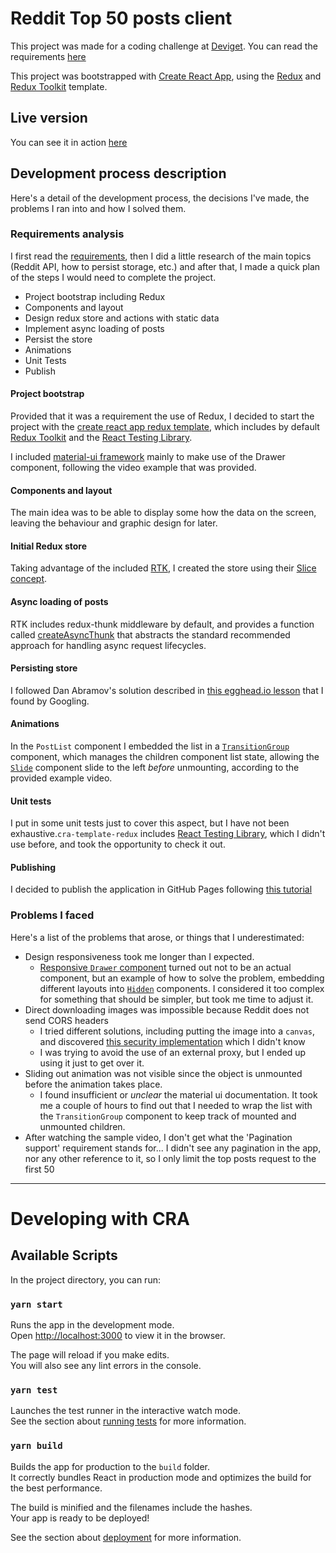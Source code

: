 # Reddit Top 50 posts client

This project was made for a coding challenge at [Deviget](deviget.com).
You can read the requirements [here](REQUIREMENTS.md)

This project was bootstrapped with [Create React App](https://github.com/facebook/create-react-app), using the [Redux](https://redux.js.org/) and [Redux Toolkit](https://redux-toolkit.js.org/) template.

## Live version

You can see it in action [here](http://narigondelsiglo.github.io/deviget-reddit-top)

## Development process description

Here's a detail of the development process, the decisions I've made, the problems I ran into and how I solved them.

### Requirements analysis

I first read the [requirements](REQUIREMENTS.md), then I did a little research of the main topics (Reddit API, how to persist storage, etc.) and after that, I made a quick plan of the steps I would need to complete the project.

- Project bootstrap including Redux
- Components and layout
- Design redux store and actions with static data
- Implement async loading of posts
- Persist the store
- Animations
- Unit Tests
- Publish

#### Project bootstrap

Provided that it was a requirement the use of Redux, I decided to start the project with the [create react app redux template](https://github.com/reduxjs/cra-template-redux), which includes by default [Redux Toolkit](https://redux-toolkit.js.org/) and the [React Testing Library](https://testing-library.com/react).

I included [material-ui framework](https://material-ui.com/) mainly to make use of the Drawer component, following the video example that was provided.

#### Components and layout

The main idea was to be able to display some how the data on the screen, leaving the behaviour and graphic design for later.

#### Initial Redux store

Taking advantage of the included [RTK](redux-toolkit.js.org), I created the store using their [Slice concept](https://redux-toolkit.js.org/tutorials/basic-tutorial#introducing-createslice).

#### Async loading of posts

RTK includes redux-thunk middleware by default, and provides a function called [createAsyncThunk](https://redux-toolkit.js.org/api/createAsyncThunk#createasyncthunk) that abstracts the standard recommended approach for handling async request lifecycles.

#### Persisting store

I followed Dan Abramov's solution described in [this egghead.io lesson](https://egghead.io/lessons/javascript-redux-persisting-the-state-to-the-local-storage) that I found by Googling.

#### Animations

In the `PostList` component I embedded the list in a [`TransitionGroup`](https://reactcommunity.org/react-transition-group/transition-group) component, which manages the children component list state, allowing the [`Slide`](https://material-ui.com/components/transitions/#slide) component slide to the left _before_ unmounting, according to the provided example video.

#### Unit tests

I put in some unit tests just to cover this aspect, but I have not been exhaustive.`cra-template-redux` includes [React Testing Library](https://testing-library.com/react), which I didn't use before, and took the opportunity to check it out.

#### Publishing

I decided to publish the application in GitHub Pages following [this tutorial](https://github.com/gitname/react-gh-pages)

### Problems I faced

Here's a list of the problems that arose, or things that I underestimated:

- Design responsiveness took me longer than I expected.
  - [Responsive `Drawer` component](https://material-ui.com/components/drawers/#responsive-drawer) turned out not to be an actual component, but an example of how to solve the problem, embedding different layouts into [`Hidden`](https://material-ui.com/components/hidden/) components. I considered it too complex for something that should be simpler, but took me time to adjust it.
- Direct downloading images was impossible because Reddit does not send CORS headers
  - I tried different solutions, including putting the image into a `canvas`, and discovered [this security implementation](https://developer.mozilla.org/en-US/docs/Web/HTML/CORS_enabled_image#Security_and_tainted_canvases) which I didn't know
  - I was trying to avoid the use of an external proxy, but I ended up using it just to get over it.
- Sliding out animation was not visible since the object is unmounted before the animation takes place.
  - I found insufficient or _unclear_ the material ui documentation. It took me a couple of hours to find out that I needed to wrap the list with the `TransitionGroup` component to keep track of mounted and unmounted children.
- After watching the sample video, I don't get what the 'Pagination support' requirement stands for... I didn't see any pagination in the app, nor any other reference to it, so I only limit the top posts request to the first 50

---

# Developing with CRA

## Available Scripts

In the project directory, you can run:

### `yarn start`

Runs the app in the development mode.<br />
Open [http://localhost:3000](http://localhost:3000) to view it in the browser.

The page will reload if you make edits.<br />
You will also see any lint errors in the console.

### `yarn test`

Launches the test runner in the interactive watch mode.<br />
See the section about [running tests](https://facebook.github.io/create-react-app/docs/running-tests) for more information.

### `yarn build`

Builds the app for production to the `build` folder.<br />
It correctly bundles React in production mode and optimizes the build for the best performance.

The build is minified and the filenames include the hashes.<br />
Your app is ready to be deployed!

See the section about [deployment](https://facebook.github.io/create-react-app/docs/deployment) for more information.
